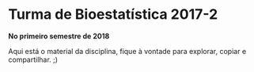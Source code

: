 # Turma de Bioestatística 2017-2

**No primeiro semestre de 2018**

Aqui está o material da disciplina, fique à vontade para explorar, copiar e compartilhar. ;)
